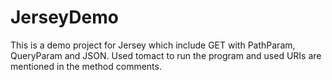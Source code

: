 # JerseyDemo

This is a demo project for Jersey which include GET with PathParam, QueryParam and JSON.
Used tomact to run the program and used URIs are mentioned in the method comments.
